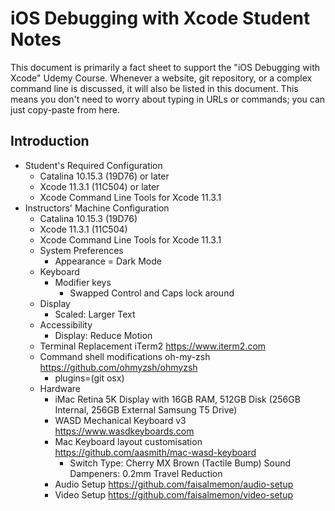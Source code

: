 # iOS Debugging with Xcode Student Notes

This document is primarily a fact sheet to support the "iOS Debugging with Xcode" Udemy Course.
Whenever a website, git repository, or a complex command line is discussed, it will also be listed in this document.  This means you don't need to worry about typing in URLs or commands; you can just copy-paste from here.

## Introduction

- Student's Required Configuration
  - Catalina 10.15.3 (19D76) or later
  - Xcode 11.3.1 (11C504) or later
  - Xcode Command Line Tools for Xcode 11.3.1
- Instructors' Machine Configuration
  - Catalina 10.15.3 (19D76)
  - Xcode 11.3.1 (11C504)
  - Xcode Command Line Tools for Xcode 11.3.1
  - System Preferences
    - Appearance = Dark Mode
  - Keyboard
    - Modifier keys
      - Swapped Control and Caps lock around
  - Display
    - Scaled: Larger Text
  - Accessibility
    - Display: Reduce Motion
  - Terminal Replacement iTerm2 https://www.iterm2.com
  - Command shell modifications oh-my-zsh https://github.com/ohmyzsh/ohmyzsh
    - plugins=(git osx)
  - Hardware
    - iMac Retina 5K Display with 16GB RAM, 512GB Disk (256GB Internal, 256GB External Samsung T5 Drive)
    - WASD Mechanical Keyboard v3 https://www.wasdkeyboards.com
    - Mac Keyboard layout customisation https://github.com/aasmith/mac-wasd-keyboard
      - Switch Type: Cherry MX Brown (Tactile Bump) Sound Dampeners: 0.2mm Travel Reduction
    - Audio Setup https://github.com/faisalmemon/audio-setup
    - Video Setup https://github.com/faisalmemon/video-setup
